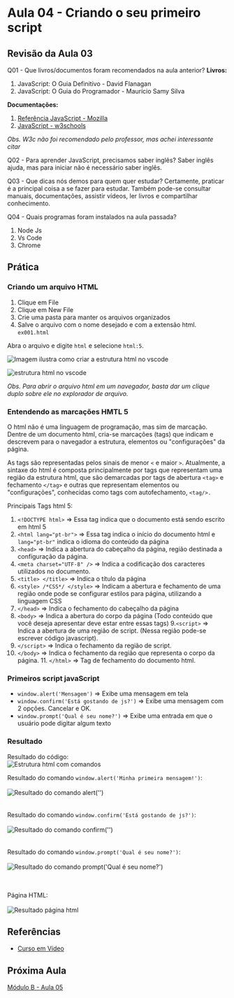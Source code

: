 # Aula 04 - Criando o seu primeiro script

## Revisão da Aula 03

Q01 - Que livros/documentos foram recomendados na aula anterior?
**Livros:**

1. JavaScript: O Guia Definitivo - David Flanagan
2. JavaScript: O Guia do Programador - Maurício Samy Silva

**Documentações:**

1. [Referência JavaScript - Mozilla](https://developer.mozilla.org/pt-BR/docs/Web/JavaScript)
2. [JavaScript - w3schools](https://www.w3schools.com/js/)

_Obs. W3c não foi recomendado pelo professor, mas achei interessante citar_

Q02 - Para aprender JavaScript, precisamos saber inglês?
Saber inglês ajuda, mas para iniciar não é necessário saber inglês.

Q03 - Que dicas nós demos para quem quer estudar?
Certamente, praticar é a principal coisa a se fazer para estudar. Também pode-se consultar manuais, documentações, assistir vídeos, ler livros e compartilhar conhecimento.

Q04 - Quais programas foram instalados na aula passada?

1. Node Js
2. Vs Code
3. Chrome

## Prática

### Criando um arquivo HTML

1. Clique em File
2. Clique em New File
3. Crie uma pasta para manter os arquivos organizados
4. Salve o arquivo com o nome desejado e com a extensão html. `ex001.html`

Abra o arquivo e digite `html` e selecione `html:5`.

![Imagem ilustra como criar a estrutura html no vscode](html-emmet.jpg)

![estrutura html no vscode](html-estrutura.jpg)

_Obs. Para abrir o arquivo html em um navegador, basta dar um clique duplo sobre ele no explorador de arquivo._

### Entendendo as marcações HMTL 5

O html não é uma linguagem de programação, mas sim de marcação. Dentre de um documento html, cria-se marcações (tags) que indicam e descrevem para o navegador a estrutura, elementos ou "configurações" da página.

As tags são representadas pelos sinais de menor `<` e maior `>`.
Atualmente, a sintaxe do html é composta principalmente por tags que representam uma região da estrutura html, que são demarcadas por tags de abertura `<tag>` e fechamento `</tag>` e outras que representam elementos ou "configurações", conhecidas como tags com autofechamento, `<tag/>.`

Principais Tags html 5:

1. `<!DOCTYPE html>` => Essa tag indica que o documento está sendo escrito em html 5
2. `<html lang="pt-br">` => Essa tag indica o início do documento html e `lang="pt-br"` indica o idioma do conteúdo da página
3. `<head>` => Indica a abertura do cabeçalho da página, região destinada a configuração da página.
4. `<meta charset="UTF-8" />` => Indica a codificação dos caracteres utilizados no documento.
5. `<title> </title>` => Indica o título da página
6. `<style> /*CSS*/ </style>` => Indicam a abertura e fechamento de uma região onde pode se configurar estilos para página, utilizando a linguagem CSS
7. `</head>` => Indica o fechamento do cabeçalho da página
8. `<body>` => Indica a abertura do corpo da página (Todo conteúdo que você deseja apresentar deve estar entre essas tags) 9.`<script>` => Indica a abertura de uma região de script. (Nessa região pode-se escrever código javascript).
9. `</script>` => Indica o fechamento da região de script.
10. `</body>` => Indica o fechamento da região que representa o corpo da página. 11. `</html>` => Tag de fechamento do documento html.

### Primeiros script javaScript

- `window.alert('Mensagem')` => Exibe uma mensagem em tela
- `window.confirm('Está gostando de js?')` => Exibe uma mensagem com 2 opções. Cancelar e OK.
- `window.prompt('Qual é seu nome?')` => Exibe uma entrada em que o usuário pode digitar algum texto

### Resultado

Resultado do código:<br/>
![Estrutura html com comandos](html-estrutura-exemplo.jpg)

Resultado do comando `window.alert('Minha primeira mensagem!')`:<br/><br/>
![Resultado do comando alert('')](alert.jpg)<br/><br/><br/>
Resultado do comando `window.confirm('Está gostando de js?')`:<br/><br/>
![Resultado do comando confirm('')](confirm.jpg)<br/><br/><br/>
Resultado do comando `window.prompt('Qual é seu nome?')`:<br/><br/>
![Resultado do comando prompt('Qual é seu nome?')](prompt.jpg)<br/><br/><br/>

Página HTML:<br/><br/>
![Resultado página html](page-html.jpg)

## Referências

- [Curso em Vídeo](https://www.youtube.com/c/CursoemV%C3%ADdeo)

## Próxima Aula

[Módulo B - Aula 05](../../moduloB/Aula05/)
